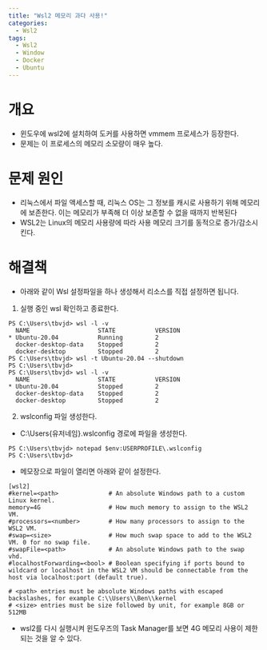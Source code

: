 ```yaml
---
title: "Wsl2 메모리 과다 사용!"
categories:
  - Wsl2
tags:
  - Wsl2
  - Window
  - Docker
  - Ubuntu
---
```


# 개요
- 윈도우에 wsl2에 설치하여 도커를 사용하면 vmmem 프로세스가 등장한다. 
- 문제는 이 프로세스의 메모리 소모량이 매우 높다.

# 문제 원인
- 리눅스에서 파일 액세스할 때, 리눅스 OS는 그 정보를 캐시로 사용하기 위해 메모리에 보존한다.
  이는 메모리가 부족해 더 이상 보존할 수 없을 때까지 반복된다
- WSL2는 Linux의 메모리 사용량에 따라 사용 메모리 크기를 동적으로 증가/감소시킨다.

# 해결책
- 아래와 같이 Wsl 설정파일을 하나 생성해서 리소스를 직접 설정하면 됩니다.

1. 실행 중인 wsl 확인하고 종료한다.
```shell
PS C:\Users\tbvjd> wsl -l -v
  NAME                   STATE           VERSION
* Ubuntu-20.04           Running         2
  docker-desktop-data    Stopped         2
  docker-desktop         Stopped         2
PS C:\Users\tbvjd> wsl -t Ubuntu-20.04 --shutdown
PS C:\Users\tbvjd>
PS C:\Users\tbvjd> wsl -l -v
  NAME                   STATE           VERSION
* Ubuntu-20.04           Stopped         2
  docker-desktop-data    Stopped         2
  docker-desktop         Stopped         2
```

2. wslconfig 파일 생성한다.
- C:\Users\{유저네임}\.wslconfig 경로에 파일을 생성한다.
```shell
PS C:\Users\tbvjd> notepad $env:USERPROFILE\.wslconfig
PS C:\Users\tbvjd>
```
- 메모장으로 파일이 열리면 아래와 같이 설정한다.
```shell
[wsl2]
#kernel=<path>              # An absolute Windows path to a custom Linux kernel.
memory=4G              	    # How much memory to assign to the WSL2 VM.
#processors=<number>        # How many processors to assign to the WSL2 VM.
#swap=<size>                # How much swap space to add to the WSL2 VM. 0 for no swap file.
#swapFile=<path>            # An absolute Windows path to the swap vhd.
#localhostForwarding=<bool> # Boolean specifying if ports bound to wildcard or localhost in the WSL2 VM should be connectable from the host via localhost:port (default true).

# <path> entries must be absolute Windows paths with escaped backslashes, for example C:\\Users\\Ben\\kernel
# <size> entries must be size followed by unit, for example 8GB or 512MB
```
- wsl2를 다시 실행시켜 윈도우즈의 Task Manager를 보면 4G 메모리 사용이 제한되는 것을 알 수 있다.





